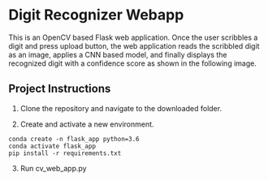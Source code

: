 # Digit Recognizer Webapp

This is an OpenCV based Flask web application. Once the user scribbles a digit and press upload button, the web application reads the scribbled digit as an image, applies a CNN based model, and finally displays the recognized digit with a confidence score as shown in the following image.

## Project Instructions

1. Clone the repository and navigate to the downloaded folder.


2. Create and activate a new environment.

```
conda create -n flask_app python=3.6
conda activate flask_app
pip install -r requirements.txt
```

3. Run cv_web_app.py
